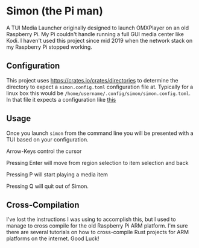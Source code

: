 # Simon (the Pi man)

A TUI Media Launcher originally designed to launch OMXPlayer on an old Raspberry Pi.
My Pi couldn't handle running a full GUI media center like Kodi.
I haven't used this project since mid 2019 when the network stack on my Raspberry Pi
stopped working.

## Configuration

This project uses https://crates.io/crates/directories to determine the directory to expect a `simon.config.toml` configuration file at.
Typically for a linux box this would be `/home/username/.config/simon/simon.config.toml`.
In that file it expects a configuration like [this](example.config.toml)

## Usage

Once you launch `simon` from the command line you will be presented with a TUI based on your configuration.

Arrow-Keys control the cursor

Pressing Enter will move from region selection to item selection and back

Pressing P will start playing a media item

Pressing Q will quit out of Simon.

## Cross-Compilation

I've lost the instructions I was using to accomplish this,
but I used to manage to cross compile for the old Raspberry Pi ARM platform.
I'm sure there are several tutorials on how to cross-compile Rust projects for ARM platforms on the internet.
Good Luck!

